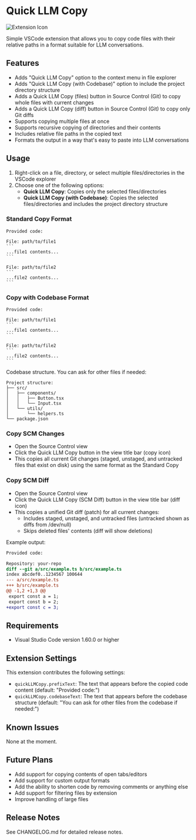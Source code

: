 # Quick LLM Copy

![Extension Icon](images/icon.png)

Simple VSCode extension that allows you to copy code files with their relative paths in a format suitable for LLM conversations.

## Features

- Adds "Quick LLM Copy" option to the context menu in file explorer
- Adds "Quick LLM Copy (with Codebase)" option to include the project directory structure
- Adds a Quick LLM Copy (files) button in Source Control (Git) to copy whole files with current changes
- Adds a Quick LLM Copy (diff) button in Source Control (Git) to copy only Git diffs
- Supports copying multiple files at once
- Supports recursive copying of directories and their contents
- Includes relative file paths in the copied text
- Formats the output in a way that's easy to paste into LLM conversations

## Usage

1. Right-click on a file, directory, or select multiple files/directories in the VSCode explorer
2. Choose one of the following options:
   - **Quick LLM Copy**: Copies only the selected files/directories
   - **Quick LLM Copy (with Codebase)**: Copies the selected files/directories and includes the project directory structure

### Standard Copy Format

````text
Provided code:

File: path/to/file1
```
...file1 contents...
```

File: path/to/file2
```
...file2 contents...
```
````

### Copy with Codebase Format

````text
Provided code:

File: path/to/file1
```
...file1 contents...
```

File: path/to/file2
```
...file2 contents...
```
````

Codebase structure. You can ask for other files if needed:

```text
Project structure:
├── src/
│   ├── components/
│   │   ├── Button.tsx
│   │   └── Input.tsx
│   └── utils/
│       └── helpers.ts
└── package.json
```

### Copy SCM Changes

- Open the Source Control view
- Click the Quick LLM Copy button in the view title bar (copy icon)
- This copies all current Git changes (staged, unstaged, and untracked files that exist on disk) using the same format as the Standard Copy

### Copy SCM Diff

- Open the Source Control view
- Click the Quick LLM Copy (SCM Diff) button in the view title bar (diff icon)
- This copies a unified Git diff (patch) for all current changes:
  - Includes staged, unstaged, and untracked files (untracked shown as diffs from /dev/null)
  - Skips deleted files' contents (diff will show deletions)

Example output:

```diff
Provided code:

Repository: your-repo
diff --git a/src/example.ts b/src/example.ts
index abcdef0..1234567 100644
--- a/src/example.ts
+++ b/src/example.ts
@@ -1,2 +1,3 @@
 export const a = 1;
 export const b = 2;
+export const c = 3;
```

## Requirements

- Visual Studio Code version 1.60.0 or higher

## Extension Settings

This extension contributes the following settings:

- `quickLLMCopy.prefixText`: The text that appears before the copied code content (default: "Provided code:")
- `quickLLMCopy.codebaseText`: The text that appears before the codebase structure (default: "You can ask for other files from the codebase if needed:")

## Known Issues

None at the moment.

## Future Plans

- Add support for copying contents of open tabs/editors
- Add support for custom output formats
- Add the ability to shorten code by removing comments or anything else
- Add support for filtering files by extension
- Improve handling of large files

## Release Notes

See CHANGELOG.md for detailed release notes.
